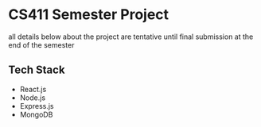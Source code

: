 # CS411 Semester Project

all details below about the project are tentative until final submission at the end of the semester

## Tech Stack

- React.js
- Node.js
- Express.js
- MongoDB

